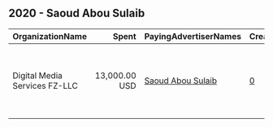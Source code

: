 ## 2020 - Saoud Abou Sulaib 
|OrganizationName|Spent|PayingAdvertiserNames|CreativeUrls|Impressions|Genders|AgeBrackets|CountryCodes|BillingAddresses|CandidateBallotInformation|
|:---|---:|:---|:---|---:|:---|:---|:---|:---|:---|
|Digital Media Services FZ-LLC|13,000.00 USD|[Saoud Abou Sulaib](2020/Saoud_Abou_Sulaib.md)|[0](https://www.snap.com/political-ads/asset/d0e76035c6d6beb8288887d16f9279fc913a886915f7fe4a5a27efa14a2d4cc5?mediaType=mp4)|6,429,388||18+|kuwait|"Media City, Knowledge Village, Choueiri Group Building,Dubai ,251589 - Dubai - U.A.E,AE"|Saoud Abou Sulaib|
